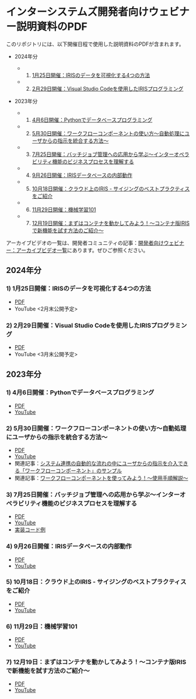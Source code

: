 # インターシステムズ開発者向けウェビナー説明資料のPDF
このリポジトリには、以下開催日程で使用した説明資料のPDFが含まれます。

- 2024年分
    - 1) [1月25日開催：IRISのデータを可視化する4つの方法](#1-1月25日開催irisのデータを可視化する4つの方法)

    - 2) [2月29日開催：Visual Studio Codeを使用したIRISプログラミング](#2-2月29日開催visual-studio-codeを使用したirisプログラミング)

- 2023年分
    - 1) [4月6日開催：Pythonでデータベースプログラミング](#1-4月6日開催pythonでデータベースプログラミング)
    - 2) [5月30日開催：ワークフローコンポーネントの使い方～自動処理にユーザからの指示を統合する方法～](#2-5月30日開催ワークフローコンポーネントの使い方自動処理にユーザからの指示を統合する方法)
    - 3) [7月25日開催：バッチジョブ管理への応用から学ぶ～インターオペラビリティ機能のビジネスプロセスを理解する](#3-7月25日開催バッチジョブ管理への応用から学ぶインターオペラビリティ機能のビジネスプロセスを理解する)
    - 4) [9月26日開催：IRISデータベースの内部動作](#4-9月26日開催irisデータベースの内部動作)
    - 5) [10月18日開催：クラウド上のIRIS - サイジングのベストプラクティスをご紹介](#5-10月18日クラウド上のiris---サイジングのベストプラクティスをご紹介)

    - 6) [11月29日開催：機械学習101](#6-11月29日機械学習101) 

    - 7) [12月19日開催：まずはコンテナを動かしてみよう！～コンテナ版IRISで新機能を試す方法のご紹介～](#7-12月19日まずはコンテナを動かしてみようコンテナ版irisで新機能を試す方法のご紹介)

アーカイブビデオの一覧は、開発者コミュニティの記事：[開発者向けウェビナー：アーカイブビデオ一覧](https://jp.community.intersystems.com/node/540401)にあります。ぜひご参照ください。


## 2024年分
### 1) 1月25日開催：IRISのデータを可視化する4つの方法
 - [PDF](/20240125-Visualise-IRIS-data-in-4ways.pdf)
 - YouTube <2月末公開予定>

### 2) 2月29日開催：Visual Studio Codeを使用したIRISプログラミング
 - [PDF](/20240229-IRISProgramingWithVSCode.pdf)
 - YouTube <3月末公開予定>

## 2023年分
### 1) 4月6日開催：Pythonでデータベースプログラミング
- [PDF](20230426-EmbeddedPython-web.pdf)
- [YouTube](https://www.youtube.com/watch?v=fMxWwf3alNY&list=PLzSN_5VbNaxB39_H2QMMEG_EsNEFc0ASz&index=2)

### 2) 5月30日開催：ワークフローコンポーネントの使い方～自動処理にユーザからの指示を統合する方法～
- [PDF](20230530-WorkFlowComponent.pdf)
- [YouTube](https://www.youtube.com/watch?v=gfJqIHDMBuM&list=PLzSN_5VbNaxB39_H2QMMEG_EsNEFc0ASz&index=3)
- 関連記事：[システム連携の自動的な流れの中にユーザからの指示を介入できる「ワークフローコンポーネント」のサンプル](https://jp.community.intersystems.com/node/542931)
- 関連記事：[ワークフローコンポーネントを使ってみよう！～使用手順解説～](https://jp.community.intersystems.com/node/543006)

### 3) 7月25日開催：バッチジョブ管理への応用から学ぶ～インターオペラビリティ機能のビジネスプロセスを理解する
- [PDF](20230721-ApplicationOfBatchJobManagement.pdf)
- [YouTube](https://www.youtube.com/watch?v=RUxeT4cTy4k&list=PLzSN_5VbNaxB39_H2QMMEG_EsNEFc0ASz&index=5)
- [実装コード例](https://github.com/IRISMeister/jobmanagement)

### 4) 9月26日開催：IRISデータベースの内部動作
- [PDF](20230926-DBInternalPerformance.pdf)
- [YouTube](https://youtu.be/VeSmItD_jHw?list=PLzSN_5VbNaxB39_H2QMMEG_EsNEFc0ASz)

### 5) 10月18日：クラウド上のIRIS - サイジングのベストプラクティスをご紹介
- [PDF](20231018_IRIStoCloud_1.0.pdf)
- [YouTube](https://youtu.be/8cnErGIOIDk?list=PLzSN_5VbNaxB39_H2QMMEG_EsNEFc0ASz)

### 6) 11月29日：機械学習101
- [PDF](/20231129-MachineLearning101.pdf)
- [YouTube](https://youtu.be/47bP5-AtBVU?list=PLzSN_5VbNaxC-z6_DKUZuO__zyudjLE-g)

### 7) 12月19日：まずはコンテナを動かしてみよう！～コンテナ版IRISで新機能を試す方法のご紹介～
- [PDF](/20231219-TryContainer.pdf)
- [YouTube](https://youtu.be/JaV3VKWpffs?list=PLzSN_5VbNaxAUiQkx5d22TX0zjx4Mmqhb)
